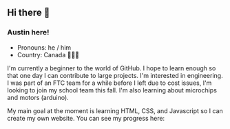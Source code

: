 ## Hi there 👋
### Austin here!

- Pronouns: he / him
- Country: Canada 🍁🍁🍁

I'm currently a beginner to the world of GitHub. I hope to learn enough so that one day I can contribute to large projects. I'm interested
in engineering. I was part of an FTC team for a while before I left due to cost issues, I'm looking to join my school team this fall. I'm 
also learning about microchips and motors (arduino). 

My main goal at the moment is learning HTML, CSS, and Javascript so I can create my own website. You can see my progress here:


<!--
**stin-aw/stin-aw** is a ✨ _special_ ✨ repository because its `README.md` (this file) appears on your GitHub profile.

Here are some ideas to get you started:

- 🔭 I’m currently working on ...
- 🌱 I’m currently learning ...
- 👯 I’m looking to collaborate on ...
- 🤔 I’m looking for help with ...
- 💬 Ask me about ...
- 📫 How to reach me: ...
- 😄 Pronouns: ...
- ⚡ Fun fact: ...
-->
